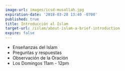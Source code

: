 ```yaml
---
image-url: images/icsd-musallah.jpg
expiration-date: '2018-03-28 13:40 -0700'
published: true
title: Introducción al Islam
target-url: /islam/about-islam-a-brief-introduction
expire: false
---
```


- Enseñanzas del Islam
- Preguntas y respuestas
- Observación de la Oración
- Los Domingos 11am - 12pm
